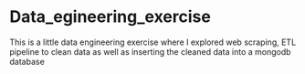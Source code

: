 # Data_egineering_exercise
This is a little data engineering exercise where I explored web scraping, ETL pipeline to clean data as well as inserting the cleaned data into a mongodb database 
